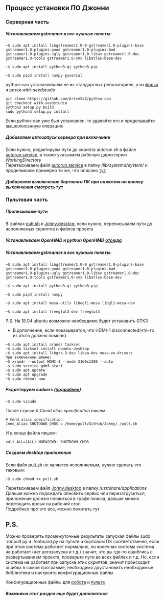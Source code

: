## Процесс установки ПО Джонни

### Серверная часть 

##### Устанавливаем gstreamer и все нужные пакеты:   

```shell
~$ sudo apt install libgstreamer1.0-0 gstreamer1.0-plugins-base gstreamer1.0-plugins-good gstreamer1.0-plugins-bad
gstreamer1.0-plugins-ugly gstreamer1.0-libav gstreamer1.0-doc gstreamer1.0-tools gstreamer1.0-omx libatlas-base-dev

~$ sudo apt install python3-gi python3-pip

~$ sudo pip3 install numpy pyserial
```    

python-can устанавливаем не из стандартных репозиториев, а из [форка](https://github.com/ArtemZaZ/python-can) и ветки *with-seedstudio*   

```shell
git clone https://github.com/ArtemZaZ/python-can
git checkout with-seedstudio
python3 setup.py build
sudo python3 setup.py install 
```

Если python-can уже был установлен, то удаляйте его и проделывайте вышеописанную операцию

##### Добавляем автозапуск сервера при включении
Если нужно, редактируем пути до скрипта autorun.sh в файле [autorun.service](https://github.com/RTC-SCTB/Johny/blob/master/autorun.service),
а также указываем рабочую директорию *WorkingDirectory*   
Перетаскиваем файл [autorun.service](https://github.com/RTC-SCTB/Johny/blob/master/autorun.service) в папку */lib/systemd/system/* 
и проделываем примерно то же, что описано [тут](https://github.com/RTC-SCTB/Johny/blob/master/doc/autostart.md)

##### Добавляем выключение бортового ПК при нажатию на кнопку выключения [смотреть тут](https://github.com/RTC-SCTB/Johny/blob/master/doc/powerbtn.md)   

### Пультовая часть

##### Прописываем пути
В файлах [pult.sh](https://github.com/RTC-SCTB/Johny/blob/master/pult.sh) и [Johny.desktop](https://github.com/RTC-SCTB/Johny/blob/master/Johny.desktop),
если нужно, переписываем пути до исполняемых скриптов и файлов проекта
##### Устанавливаем OpenHMD и python OpenHMD [отсюда](https://github.com/ArtemZaZ/python-openhmd)
##### Устанавливаем gstreamer и все нужные пакеты:   

```shell
~$ sudo apt install libgstreamer1.0-0 gstreamer1.0-plugins-base gstreamer1.0-plugins-good gstreamer1.0-plugins-bad
gstreamer1.0-plugins-ugly gstreamer1.0-libav gstreamer1.0-doc gstreamer1.0-tools gstreamer1.0-omx libatlas-base-dev

~$ sudo apt install python3-gi python3-pip

~$ sudo pip3 install numpy

~$ sudo apt install mesa-utils libegl1-mesa libgl1-mesa-dev

~$ sudo apt install freeglut3-dev freeglut3
```    
P.S. На 18.04 ubuntu возможно необходимо будет установить GTK3
+ В дополнение, если показывается, что HDMI-1 disconnected(что-то из этого должно помочь):
```shell
~$ sudo apt install arandr tasksel
~$ sudo tasksel install ubuntu-desktop
~$ sudo apt install libgtk-3-dev libva-dev mesa-va-drivers
При включенном шлеме:
~$ xrandr --output HDMI-1 --mode 2160x1200 --auto
~$ sudo service gdm3 start
~$ sudo apt update
~$ sudo apt upgrade
~$ sudo reboot now
```   

##### Редактируем sudoers ([подробнее](https://help.ubuntu.ru/wiki/%D1%81%D1%83%D0%BF%D0%B5%D1%80%D0%BF%D0%BE%D0%BB%D1%8C%D0%B7%D0%BE%D0%B2%D0%B0%D1%82%D0%B5%D0%BB%D1%8C_%D0%B2_ubuntu))

```shell
~$ sudo visudo 
```

После строки *# Cmnd alias specification* пишем:

```shell
# Cmnd alias specification
Cmnd_Alias SHUTDOWN_CMDS = /home/pult/GitHub/Johny/./pult.sh
```

И в конце файла пишем:

```shell
pult ALL=(ALL) NOPASSWD: SHUTDOWN_CMDS
```

##### Создаем desktop приложение
Если файл [pult.sh](https://github.com/RTC-SCTB/Johny/blob/master/pult.sh) не является исполняемым, нужно сделать его таковым:

```shell
~$ sudo chmod +x pult.sh
```

Перетаскиваем файл [Johny.desktop](https://github.com/RTC-SCTB/Johny/blob/master/Johny.desktop) в папку */usr/share/applications*    
Дальше можно подождать обновить сервис или перезагрузиться, приложение должно появиться в графе поиска, дальше можно перетащить ярлык на рабочий стол   
Подробнее про это все, можно почитать [тут](https://www.maketecheasier.com/create-desktop-file-linux/)    


## P.S. 
Можно проверять промежуточные результаты запуская файлы sudo ./onpult.py и ./onboard.py на пульте и бортовом ПК
соответственно, если при этом система работает нормально, но конечная система система не работает (нет автозапуска и т.д.)
значит, что вы где-то ошиблись с развертыванием проекта, проверьте пути во всех файлах и т.д. Но, если система не работает 
при запуске этих скриптов, значит происходит ошибка в самой программе, необходимо доустановить необходимые библиотеки и настроить
конфигурационные файлы    
    
Конфигурационные файлы для [робота](https://github.com/RTC-SCTB/Johny/blob/master/rise/board/robotconf.json) и [пульта](https://github.com/RTC-SCTB/Johny/blob/master/conf.json)

##### Возможно этот раздел еще будет дополняться
